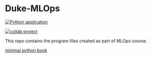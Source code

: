 # Duke-MLOps
[![Python application](https://github.com/dwarakanathreddy/Duke-MLOps/actions/workflows/ci.yml/badge.svg)](https://github.com/dwarakanathreddy/Duke-MLOps/actions/workflows/ci.yml)

[![collab project](https://colab.research.google.com/assets/colab-badge.svg)](https://colab.research.google.com/github/dwarakanathreddy/Duke-MLOps/blob/main/week5/demo.ipynb)

This repo contains the program files created as part of MLOps course.

[minimal python book](https://paiml.com/docs/home/books/minimal-python)


